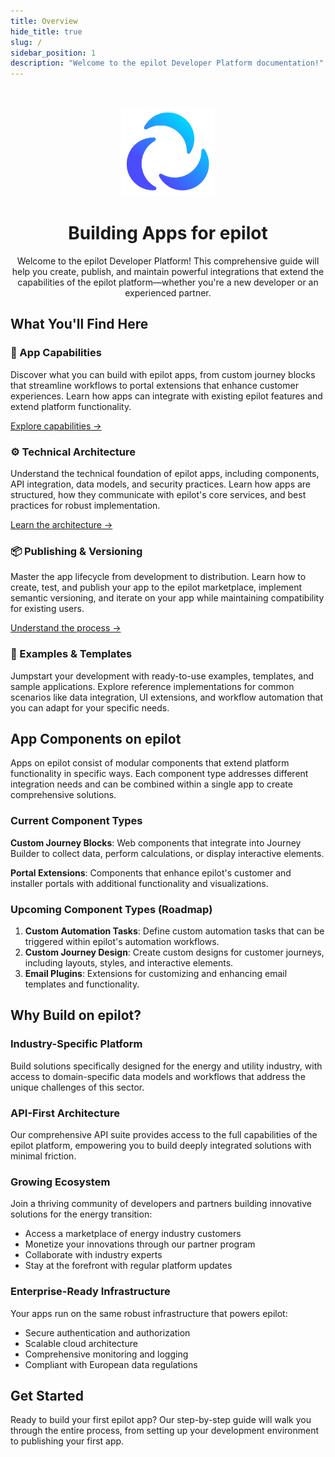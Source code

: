 ```yaml
---
title: Overview
hide_title: true
slug: /
sidebar_position: 1
description: "Welcome to the epilot Developer Platform documentation!"
---
```


<p>&nbsp;</p>

<p align="center"><a href="/"><img src="/img/logo.png" width="150" /></a></p>

<h1 align="center">Building Apps for epilot</h1>

<p align="center">Welcome to the epilot Developer Platform! This comprehensive guide will help you create, publish, and maintain powerful integrations that extend the capabilities of the epilot platform—whether you're a new developer or an experienced partner.</p>

## What You'll Find Here

<div className="row margin-bottom--lg">
  <div className="col">
    <div className="card">
      <div className="card__body">
        <h3>🧩 App Capabilities</h3>
        <p>Discover what you can build with epilot apps, from custom journey blocks that streamline workflows to portal extensions that enhance customer experiences. Learn how apps can integrate with existing epilot features and extend platform functionality.</p>
        <a href="/apps/components/overview">Explore capabilities →</a>
      </div>
    </div>
  </div>
  <div className="col">
    <div className="card">
      <div className="card__body">
        <h3>⚙️ Technical Architecture</h3>
        <p>Understand the technical foundation of epilot apps, including components, API integration, data models, and security practices. Learn how apps are structured, how they communicate with epilot's core services, and best practices for robust implementation.</p>
        <a href="/apps/architecture/behind-the-scenes">Learn the architecture →</a>
      </div>
    </div>
  </div>
</div>
<div className="row">
  <div className="col">
    <div className="card">
      <div className="card__body">
        <h3>📦 Publishing & Versioning</h3>
        <p>Master the app lifecycle from development to distribution. Learn how to create, test, and publish your app to the epilot marketplace, implement semantic versioning, and iterate on your app while maintaining compatibility for existing users.</p>
        <a href="/apps/publishing/how-to">Understand the process →</a>
      </div>
    </div>
  </div>
  <div className="col">
    <div className="card">
      <div className="card__body">
        <h3>🚀 Examples & Templates</h3>
        <p>Jumpstart your development with ready-to-use examples, templates, and sample applications. Explore reference implementations for common scenarios like data integration, UI extensions, and workflow automation that you can adapt for your specific needs.</p>
      </div>
    </div>
  </div>
</div>

## App Components on epilot

Apps on epilot consist of modular components that extend platform functionality in specific ways. Each component type addresses different integration needs and can be combined within a single app to create comprehensive solutions.

### Current Component Types

**Custom Journey Blocks**: Web components that integrate into Journey Builder to collect data, perform calculations, or display interactive elements.

**Portal Extensions**: Components that enhance epilot's customer and installer portals with additional functionality and visualizations.

### Upcoming Component Types (Roadmap)

1. **Custom Automation Tasks**: Define custom automation tasks that can be triggered within epilot's automation workflows.
2. **Custom Journey Design**: Create custom designs for customer journeys, including layouts, styles, and interactive elements.
3. **Email Plugins**: Extensions for customizing and enhancing email templates and functionality.

## Why Build on epilot?

### Industry-Specific Platform
Build solutions specifically designed for the energy and utility industry, with access to domain-specific data models and workflows that address the unique challenges of this sector.

### API-First Architecture
Our comprehensive API suite provides access to the full capabilities of the epilot platform, empowering you to build deeply integrated solutions with minimal friction.

### Growing Ecosystem
Join a thriving community of developers and partners building innovative solutions for the energy transition:

- Access a marketplace of energy industry customers
- Monetize your innovations through our partner program
- Collaborate with industry experts
- Stay at the forefront with regular platform updates

### Enterprise-Ready Infrastructure
Your apps run on the same robust infrastructure that powers epilot:

- Secure authentication and authorization
- Scalable cloud architecture
- Comprehensive monitoring and logging
- Compliant with European data regulations

## Get Started

Ready to build your first epilot app? Our step-by-step guide will walk you through the entire process, from setting up your development environment to publishing your first app.
